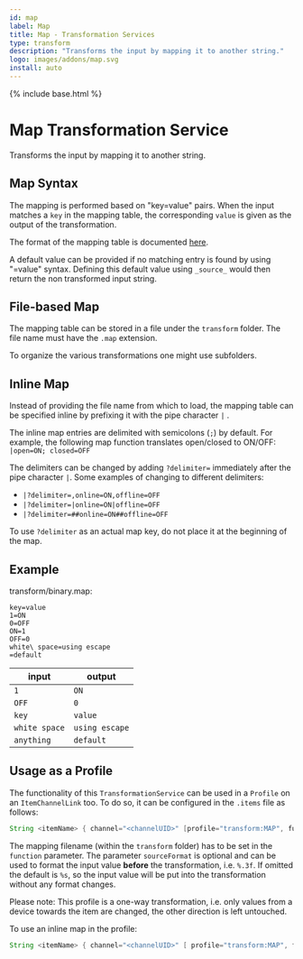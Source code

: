 ```yaml
---
id: map
label: Map
title: Map - Transformation Services
type: transform
description: "Transforms the input by mapping it to another string."
logo: images/addons/map.svg
install: auto
---
```


<!-- Attention authors: Do not edit directly. Please add your changes to the appropriate source repository -->

{% include base.html %}

# Map Transformation Service

<AddonLogo />

Transforms the input by mapping it to another string.

## Map Syntax

The mapping is performed based on "key=value" pairs.
When the input matches a `key` in the mapping table, the corresponding `value` is given as the output of the transformation.

The format of the mapping table is documented [here](https://docs.oracle.com/en/java/javase/21/docs/api/java.base/java/util/Properties.html#load(java.io.Reader)).

A default value can be provided if no matching entry is found by using "=value" syntax.
Defining this default value using `_source_` would then return the non transformed input string.

## File-based Map

The mapping table can be stored in a file under the `transform` folder.
The file name must have the `.map` extension.

To organize the various transformations one might use subfolders.

## Inline Map

Instead of providing the file name from which to load, the mapping table can be specified inline by prefixing it with the pipe character `|` .

The inline map entries are delimited with semicolons (`;`) by default.
For example, the following map function translates open/closed to ON/OFF: `|open=ON; closed=OFF`

The delimiters can be changed by adding `?delimiter=` immediately after the pipe character `|`.
Some examples of changing to different delimiters:

- `|?delimiter=,online=ON,offline=OFF`
- `|?delimiter=|online=ON|offline=OFF`
- `|?delimiter=##online=ON##offline=OFF`

To use `?delimiter` as an actual map key, do not place it at the beginning of the map.

## Example

transform/binary.map:

```properties
key=value
1=ON
0=OFF
ON=1
OFF=0
white\ space=using escape
=default
```

| input         | output         |
|---------------|----------------|
| `1`           | `ON`           |
| `OFF`         | `0`            |
| `key`         | `value`        |
| `white space` | `using escape` |
| `anything`    | `default`      |

## Usage as a Profile

The functionality of this `TransformationService` can be used in a `Profile` on an `ItemChannelLink` too.
To do so, it can be configured in the `.items` file as follows:

```java
String <itemName> { channel="<channelUID>" [profile="transform:MAP", function="<filename>", sourceFormat="<valueFormat>" ] }
```

The mapping filename (within the `transform` folder) has to be set in the `function` parameter.
The parameter `sourceFormat` is optional and can be used to format the input value **before** the transformation, i.e. `%.3f`.
If omitted the default is `%s`, so the input value will be put into the transformation without any format changes.

Please note: This profile is a one-way transformation, i.e. only values from a device towards the item are changed, the other direction is left untouched.

To use an inline map in the profile:

```java
String <itemName> { channel="<channelUID>" [ profile="transform:MAP", function="|open=ON;closed=OFF" ] }
```
